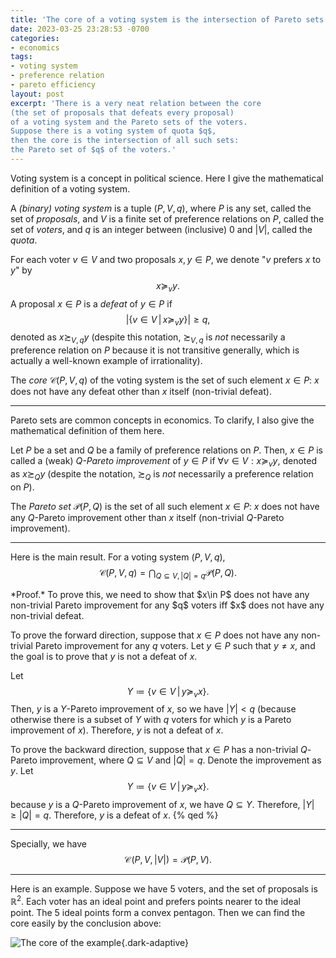 ```yaml
---
title: 'The core of a voting system is the intersection of Pareto sets'
date: 2023-03-25 23:28:53 -0700
categories:
- economics
tags:
- voting system
- preference relation
- pareto efficiency
layout: post
excerpt: 'There is a very neat relation between the core
(the set of proposals that defeats every proposal)
of a voting system and the Pareto sets of the voters.
Suppose there is a voting system of quota $q$,
then the core is the intersection of all such sets:
the Pareto set of $q$ of the voters.'
---
```


Voting system is a concept in political science.
Here I give the mathematical definition of a voting system.

A <dfn>(binary) voting system</dfn> is a tuple $(P,V,q)$, where
$P$ is any set, called the set of <dfn>proposals</dfn>,
and $V$ is a finite set of preference relations on $P$, called the set of <dfn>voters</dfn>,
and $q$ is an integer between (inclusive) $0$ and $\left|V\right|$,
called the <dfn>quota</dfn>.

For each voter $v\in V$ and two proposals $x,y\in P$,
we denote "$v$ prefers $x$ to $y$" by
$$x\succeq_vy.$$
A proposal $x\in P$ is a <dfn>defeat</dfn> of $y\in P$ if
$$\left|\left\{v\in V\,\middle|\,x\succeq_vy\right\}\right|\geq q,$$
denoted as $x\succsim_{V,q}y$
(despite this notation, $\succsim_{V,q}$ is *not* necessarily a preference relation on $P$
because it is not transitive generally,
which is actually a well-known example of irrationality).

The <dfn>core</dfn> $\mathcal C(P,V,q)$ of the voting system is the set of such element $x\in P$:
$x$ does not have any defeat other than $x$ itself (non-trivial defeat).

---

Pareto sets are common concepts in economics.
To clarify, I also give the mathematical definition of them here.

Let $P$ be a set and $Q$ be a family of preference relations on $P$.
Then, $x\in P$ is called a (weak) <dfn>$Q$-Pareto improvement</dfn> of $y\in P$ if $\forall v\in V:x\succeq_vy$,
denoted as $x\succsim_Qy$
(despite the notation, $\succsim_Q$ is *not* necessarily a preference relation on $P$).

The <dfn>Pareto set</dfn> $\mathcal P(P,Q)$ is the set of all such element $x\in P$:
$x$ does not have any $Q$-Pareto improvement other than $x$ itself
(non-trivial $Q$-Pareto improvement).

---

Here is the main result.
For a voting system $(P,V,q)$,
$$\mathcal C(P,V,q)=\bigcap_{Q\subseteq V,\left|Q\right|=q}\mathcal P(P,Q).$$

<p class="no-indent">
*Proof.*
To prove this, we need to show that
$x\in P$ does not have any non-trivial Pareto improvement for any $q$ voters iff
$x$ does not have any non-trivial defeat.
</p>

To prove the forward direction, suppose
that $x\in P$ does not have any non-trivial Pareto improvement for any $q$ voters.
Let $y\in P$ such that $y\ne x$, and the goal is to prove that $y$ is not a defeat of $x$.

Let
$$Y\coloneqq\left\{v\in V\,\middle|\,y\succeq_vx\right\}.$$
Then, $y$ is a $Y$-Pareto improvement of $x$,
so we have $\left|Y\right|<q$
(because otherwise there is a subset of $Y$ with $q$ voters for which $y$ is a Pareto improvement of $x$).
Therefore, $y$ is not a defeat of $x$.

To prove the backward direction, suppose
that $x\in P$ has a non-trivial $Q$-Pareto improvement, where $Q\subseteq V$ and $\left|Q\right|=q$.
Denote the improvement as $y$. Let
$$Y\coloneqq\left\{v\in V\,\middle|\,y\succeq_vx\right\}.$$
because $y$ is a $Q$-Pareto improvement of $x$, we have $Q\subseteq Y$.
Therefore, $\left|Y\right|\geq\left|Q\right|=q$.
Therefore, $y$ is a defeat of $x$.
{% qed %}

---

Specially, we have
$$\mathcal C\!\left(P,V,\left|V\right|\right)=\mathcal P(P,V).$$

---

Here is an example.
Suppose we have 5 voters, and the set of proposals is $\mathbb R^2$.
Each voter has an ideal point and prefers points nearer to the ideal point.
The 5 ideal points form a convex pentagon.
Then we can find the core easily by the conclusion above:

<!--
\documentclass{standalone}
\usepackage{tikz}

\tikzset{c/.style={every coordinate/.try}}

\begin{document}

\begin{tikzpicture}
	\coordinate (a) at (0,0);
	\coordinate (b) at (0.5,0.5);
	\coordinate (c) at (1,0.3);
	\coordinate (d) at (1,-0.3);
	\coordinate (e) at (0.5,-0.5);
	\coordinate (cap) at (1.5,0);
	\newcommand{\vect}{(a),(b),(c),(d),(e),(a),(b),(c),(d)}
	\foreach \i in {0,...,4} {
		\foreach [count=\j] \coord in \vect {
			\def\k{\number\numexpr\j-\i\relax}
			\coordinate[at=\coord,name=v\k];
		}
		\begin{scope}[every coordinate/.style={shift={(2*\i,0)}}]
			\fill[gray] ([c]v1) -- ([c]v2) -- ([c]v3) -- ([c]v4) -- cycle;
			\draw[thick] ([c]a) -- ([c]b) -- ([c]c) -- ([c]d) -- ([c]e) -- cycle;
			\draw[dashed] ([c]v1) -- ([c]v4);
			\ifnum\i=4
				\node at ([c]cap) {$=$};
			\else
				\node at ([c]cap) {$\cap$};
			\fi
		\end{scope}
	}
	\begin{scope}[every coordinate/.style={shift={(2*5,0)}}]
		\begin{scope}
			\foreach \i in {0,...,4} {
				\foreach [count=\j] \coord in \vect {
					\def\k{\number\numexpr\j-\i\relax}
					\coordinate[at=\coord,name=v\k];
				}
				\clip ([c]v1) -- ([c]v2) -- ([c]v3) -- ([c]v4) -- cycle;
			}
			\fill[gray] ([c]a) -- ([c]b) -- ([c]c) -- ([c]d) -- ([c]e) -- cycle;
		\end{scope}
		\draw[thick] ([c]a) -- ([c]b) -- ([c]c) -- ([c]d) -- ([c]e) -- cycle;
		\draw[dashed] ([c]a) -- ([c]c);
		\draw[dashed] ([c]b) -- ([c]d);
		\draw[dashed] ([c]c) -- ([c]e);
		\draw[dashed] ([c]d) -- ([c]a);
		\draw[dashed] ([c]e) -- ([c]b);
	\end{scope}
\end{tikzpicture}

\end{document}
-->
![The core of the example]({{page.figure}}five_voting_core.svg){.dark-adaptive}
